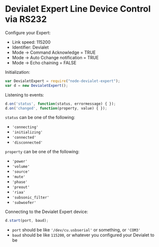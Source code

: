 # Devialet Expert Line Device Control via RS232

Configure your Expert:

* Link speed: 115200
* Identifier: Devialet
* Mode -> Command Acknowledge = TRUE
* Mode -> Auto Cchange notification = TRUE
* Mode -> Echo chaining = FALSE

Initialization:

```javascript
var DevialetExpert = require("node-devialet-expert");
var d = new DevialetExpert();
```

Listening to events:

```javascript
d.on('status', function(status, errormessage) { });
d.on('changed', function(property, value) { });
```

`status` can be one of the following:

* `'connecting'`
* `'initializing'`
* `'connected'`
* `'disconnected'`

`property` can be one of the following:

* `'power'`
* `'volume'`
* `'source'`
* `'mute'`
* `'phase'`
* `'preout'`
* `'riaa'`
* `'subsonic_filter'`
* `'subwoofer'`

Connecting to the Devialet Expert device:

```javascript
d.start(port, baud);
```

* `port` should be like `'/dev/cu.usbserial'` or something, or `'COM3'`
* `baud` should be like `115200`, or whatever you configured your Devialet to be
